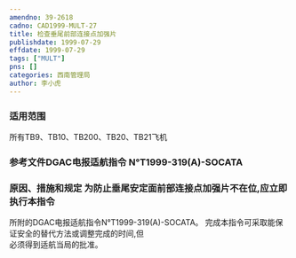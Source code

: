 ```yaml
---
amendno: 39-2618  
cadno: CAD1999-MULT-27  
title: 检查垂尾前部连接点加强片  
publishdate: 1999-07-29  
effdate: 1999-07-29  
tags: ["MULT"]  
pns: []  
categories: 西南管理局  
author: 李小虎  
---
```

  
### 适用范围  
所有TB9、TB10、TB200、TB20、TB21飞机  
  
<!--more-->  
### 参考文件DGAC电报适航指令 N°T1999-319(A)-SOCATA  
  
### 原因、措施和规定 为防止垂尾安定面前部连接点加强片不在位,应立即执行本指令  
所附的DGAC电报适航指令N°T1999-319(A)-SOCATA。 完成本指令可采取能保证安全的替代方法或调整完成的时间,但  
必须得到适航当局的批准。  
